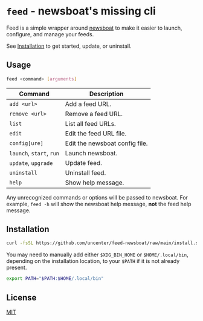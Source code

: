 # `feed` - newsboat's missing cli

Feed is a simple wrapper around [newsboat](https://newsboat.org/) to make it easier to launch, configure, and manage your feeds.

See [Installation](#installation) to get started, update, or uninstall.

## Usage

```sh
feed <command> [arguments]
```

| Command                  | Description                    |
| ------------------------ | ------------------------------ |
| `add <url>`              | Add a feed URL.                |
| `remove <url>`           | Remove a feed URL.             |
| `list`                   | List all feed URLs.            |
| `edit`                   | Edit the feed URL file.        |
| `config[ure]`            | Edit the newsboat config file. |
| `launch`, `start`, `run` | Launch newsboat.               |
| `update`, `upgrade`      | Update feed.                   |
| `uninstall`              | Uninstall feed.                |
| `help`                   | Show help message.             |

Any unrecognized commands or options will be passed to newsboat. For example, `feed -h` will show the newsboat help message, **not** the feed help message.

## Installation

```sh
curl -fsSL https://github.com/uncenter/feed-newsboat/raw/main/install.sh | sh
```

You may need to manually add either `$XDG_BIN_HOME` or `$HOME/.local/bin`, depending on the installation location, to your `$PATH` if it is not already present.

```sh
export PATH="$PATH:$HOME/.local/bin"
```

## License

[MIT](LICENSE)
